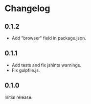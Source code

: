 # Changelog

## 0.1.2

- Add "browser" field in package.json.

## 0.1.1

- Add tests and fix jshints warnings.
- Fix gulpfile.js.

## 0.1.0

Initial release.
